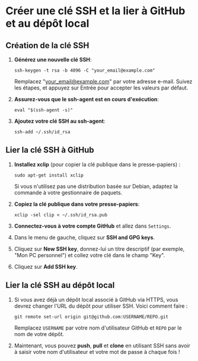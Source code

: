 # Créer une clé SSH et la lier à GitHub et au dépôt local

## Création de la clé SSH

1. **Générez une nouvelle clé SSH**:
   ```
   ssh-keygen -t rsa -b 4096 -C "your_email@example.com"
   ```
   Remplacez "your_email@example.com" par votre adresse e-mail. Suivez les étapes, et appuyez sur Entrée pour accepter les valeurs par défaut.

2. **Assurez-vous que le ssh-agent est en cours d'exécution**:
   ```
   eval "$(ssh-agent -s)"
   ```

3. **Ajoutez votre clé SSH au ssh-agent**:
   ```
   ssh-add ~/.ssh/id_rsa
   ```

## Lier la clé SSH à GitHub

1. **Installez xclip** (pour copier la clé publique dans le presse-papiers) :
   ```
   sudo apt-get install xclip
   ```
   Si vous n'utilisez pas une distribution basée sur Debian, adaptez la commande à votre gestionnaire de paquets.

2. **Copiez la clé publique dans votre presse-papiers**:
   ```
   xclip -sel clip < ~/.ssh/id_rsa.pub
   ```

3. **Connectez-vous à votre compte GitHub** et allez dans `Settings`.

4. Dans le menu de gauche, cliquez sur **SSH and GPG keys**.

5. Cliquez sur **New SSH key**, donnez-lui un titre descriptif (par exemple, "Mon PC personnel") et collez votre clé dans le champ "Key".

6. Cliquez sur **Add SSH key**.

## Lier la clé SSH au dépôt local

1. Si vous avez déjà un dépôt local associé à GitHub via HTTPS, vous devrez changer l'URL du dépôt pour utiliser SSH. Voici comment faire :

   ```
   git remote set-url origin git@github.com:USERNAME/REPO.git
   ```
   Remplacez `USERNAME` par votre nom d'utilisateur GitHub et `REPO` par le nom de votre dépôt.

2. Maintenant, vous pouvez **push**, **pull** et **clone** en utilisant SSH sans avoir à saisir votre nom d'utilisateur et votre mot de passe à chaque fois !


